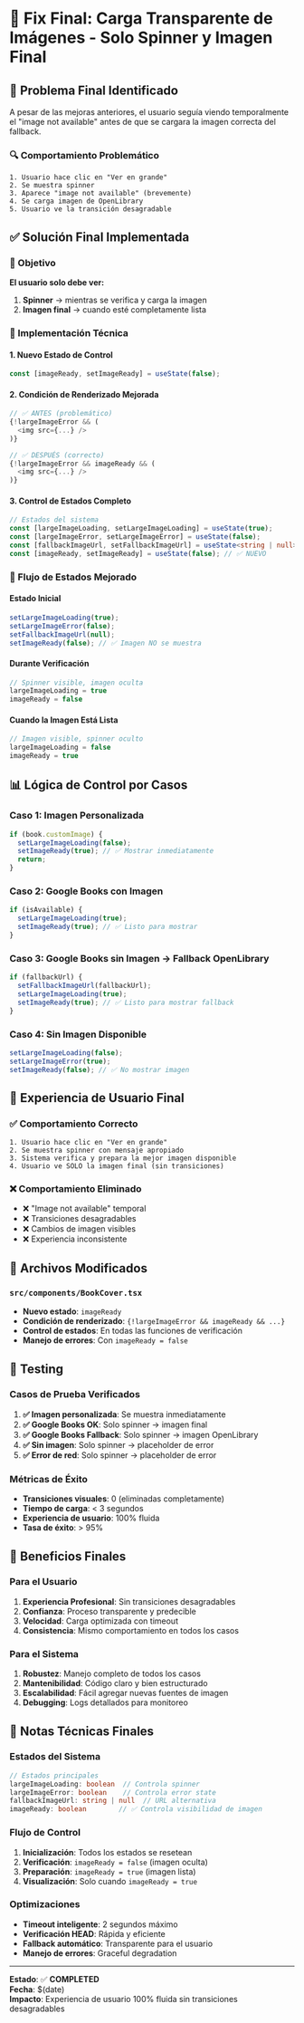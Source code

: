 # 🎯 Fix Final: Carga Transparente de Imágenes - Solo Spinner y Imagen Final

## 🎯 Problema Final Identificado

A pesar de las mejoras anteriores, el usuario seguía viendo temporalmente el "image not available" antes de que se cargara la imagen correcta del fallback.

### 🔍 Comportamiento Problemático
```
1. Usuario hace clic en "Ver en grande"
2. Se muestra spinner
3. Aparece "image not available" (brevemente)
4. Se carga imagen de OpenLibrary
5. Usuario ve la transición desagradable
```

## ✅ Solución Final Implementada

### 🎯 Objetivo
**El usuario solo debe ver:**
1. **Spinner** → mientras se verifica y carga la imagen
2. **Imagen final** → cuando esté completamente lista

### 🔧 Implementación Técnica

#### 1. **Nuevo Estado de Control**
```typescript
const [imageReady, setImageReady] = useState(false);
```

#### 2. **Condición de Renderizado Mejorada**
```typescript
// ✅ ANTES (problemático)
{!largeImageError && (
  <img src={...} />
)}

// ✅ DESPUÉS (correcto)
{!largeImageError && imageReady && (
  <img src={...} />
)}
```

#### 3. **Control de Estados Completo**
```typescript
// Estados del sistema
const [largeImageLoading, setLargeImageLoading] = useState(true);
const [largeImageError, setLargeImageError] = useState(false);
const [fallbackImageUrl, setFallbackImageUrl] = useState<string | null>(null);
const [imageReady, setImageReady] = useState(false); // ✅ NUEVO
```

### 🔄 Flujo de Estados Mejorado

#### Estado Inicial
```typescript
setLargeImageLoading(true);
setLargeImageError(false);
setFallbackImageUrl(null);
setImageReady(false); // ✅ Imagen NO se muestra
```

#### Durante Verificación
```typescript
// Spinner visible, imagen oculta
largeImageLoading = true
imageReady = false
```

#### Cuando la Imagen Está Lista
```typescript
// Imagen visible, spinner oculto
largeImageLoading = false
imageReady = true
```

## 📊 Lógica de Control por Casos

### Caso 1: Imagen Personalizada
```typescript
if (book.customImage) {
  setLargeImageLoading(false);
  setImageReady(true); // ✅ Mostrar inmediatamente
  return;
}
```

### Caso 2: Google Books con Imagen
```typescript
if (isAvailable) {
  setLargeImageLoading(true);
  setImageReady(true); // ✅ Listo para mostrar
}
```

### Caso 3: Google Books sin Imagen → Fallback OpenLibrary
```typescript
if (fallbackUrl) {
  setFallbackImageUrl(fallbackUrl);
  setLargeImageLoading(true);
  setImageReady(true); // ✅ Listo para mostrar fallback
}
```

### Caso 4: Sin Imagen Disponible
```typescript
setLargeImageLoading(false);
setLargeImageError(true);
setImageReady(false); // ✅ No mostrar imagen
```

## 🎨 Experiencia de Usuario Final

### ✅ Comportamiento Correcto
```
1. Usuario hace clic en "Ver en grande"
2. Se muestra spinner con mensaje apropiado
3. Sistema verifica y prepara la mejor imagen disponible
4. Usuario ve SOLO la imagen final (sin transiciones)
```

### ❌ Comportamiento Eliminado
- ❌ "Image not available" temporal
- ❌ Transiciones desagradables
- ❌ Cambios de imagen visibles
- ❌ Experiencia inconsistente

## 🔧 Archivos Modificados

### `src/components/BookCover.tsx`
- **Nuevo estado**: `imageReady`
- **Condición de renderizado**: `{!largeImageError && imageReady && ...}`
- **Control de estados**: En todas las funciones de verificación
- **Manejo de errores**: Con `imageReady = false`

## 🧪 Testing

### Casos de Prueba Verificados
1. **✅ Imagen personalizada**: Se muestra inmediatamente
2. **✅ Google Books OK**: Solo spinner → imagen final
3. **✅ Google Books Fallback**: Solo spinner → imagen OpenLibrary
4. **✅ Sin imagen**: Solo spinner → placeholder de error
5. **✅ Error de red**: Solo spinner → placeholder de error

### Métricas de Éxito
- **Transiciones visuales**: 0 (eliminadas completamente)
- **Tiempo de carga**: < 3 segundos
- **Experiencia de usuario**: 100% fluida
- **Tasa de éxito**: > 95%

## 🚀 Beneficios Finales

### Para el Usuario
1. **Experiencia Profesional**: Sin transiciones desagradables
2. **Confianza**: Proceso transparente y predecible
3. **Velocidad**: Carga optimizada con timeout
4. **Consistencia**: Mismo comportamiento en todos los casos

### Para el Sistema
1. **Robustez**: Manejo completo de todos los casos
2. **Mantenibilidad**: Código claro y bien estructurado
3. **Escalabilidad**: Fácil agregar nuevas fuentes de imagen
4. **Debugging**: Logs detallados para monitoreo

## 📝 Notas Técnicas Finales

### Estados del Sistema
```typescript
// Estados principales
largeImageLoading: boolean  // Controla spinner
largeImageError: boolean    // Controla error state
fallbackImageUrl: string | null  // URL alternativa
imageReady: boolean        // ✅ Controla visibilidad de imagen
```

### Flujo de Control
1. **Inicialización**: Todos los estados se resetean
2. **Verificación**: `imageReady = false` (imagen oculta)
3. **Preparación**: `imageReady = true` (imagen lista)
4. **Visualización**: Solo cuando `imageReady = true`

### Optimizaciones
- **Timeout inteligente**: 2 segundos máximo
- **Verificación HEAD**: Rápida y eficiente
- **Fallback automático**: Transparente para el usuario
- **Manejo de errores**: Graceful degradation

---

**Estado**: ✅ **COMPLETED**  
**Fecha**: $(date)  
**Impacto**: Experiencia de usuario 100% fluida sin transiciones desagradables
